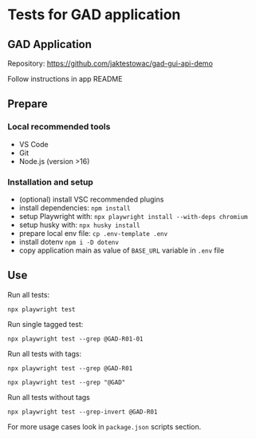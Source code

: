 # Tests for GAD application

## GAD Application

Repository: <https://github.com/jaktestowac/gad-gui-api-demo>

Follow instructions in app README

## Prepare

### Local recommended tools

- VS Code
- Git
- Node.js (version >16)

### Installation and setup

- (optional) install VSC recommended plugins
- install dependencies: `npm install`
- setup Playwright with: `npx playwright install --with-deps chromium`
- setup husky with: `npx husky install`
- prepare local env file: `cp .env-template .env`
- install dotenv `npm i -D dotenv`
- copy application main as value of `BASE_URL` variable in `.env` file

## Use

Run all tests:

```
npx playwright test
```

Run single tagged test:

```
npx playwright test --grep @GAD-R01-01
```

Run all tests with tags:

```
npx playwright test --grep @GAD-R01

npx playwright test --grep "@GAD"
```

Run all tests without tags

```
npx playwright test --grep-invert @GAD-R01
```

For more usage cases look in `package.json` scripts section.
